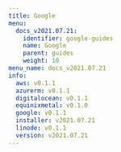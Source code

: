 ```yaml
---
title: Google
menu:
  docs_v2021.07.21:
    identifier: google-guides
    name: Google
    parent: guides
    weight: 10
menu_name: docs_v2021.07.21
info:
  aws: v0.1.1
  azurerm: v0.1.1
  digitalocean: v0.1.1
  equinixmetal: v0.1.0
  google: v0.1.1
  installer: v2021.07.21
  linode: v0.1.1
  version: v2021.07.21
---
```


